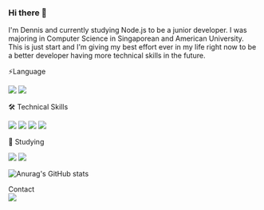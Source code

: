 ### Hi there 👋  
I'm Dennis and currently studying Node.js to be a junior developer. I was majoring in Computer Science in Singaporean and American University. This is just start and I'm giving my best effort ever in my life right now to be a better developer having more technical skills in the future.  
  
⚡Language  
<p align ="left">
<img src="https://img.shields.io/badge/JavaScript-F7DF1E?style=flat-square&logo=javaScript&logoColor=black"/>
<img src="https://img.shields.io/badge/Python-3776AB?style=flat-square&logo=python&logoColor=white"/>  
  
🛠 Technical Skills  
<p align ="left">
<img src="https://img.shields.io/badge/Node.js-339933?style=flat-square&logo=node.js&logoColor=white"/>
<img src="https://img.shields.io/badge/MongoDB-47A248?style=flat-square&logo=mongodb&logoColor=white"/>
<img src="https://img.shields.io/badge/AWS-232F3E?style=flat-square&logo=amazon AWS&logoColor=white"/>
<img src="https://img.shields.io/badge/Travis CI-3EAAAF?style=flat-square&logo=travis CI&logoColor=black"/>

📘 Studying  
<p align ="left">
<img src="https://img.shields.io/badge/Docker-2496ED?style=flat-square&logo=docker&logoColor=white"/>
<img src="https://img.shields.io/badge/React-61DAFB?style=flat-square&logo=React&logoColor=black"/>

![Anurag's GitHub stats](https://github-readme-stats.vercel.app/api?username=dennis9352&show_icons=true&theme=radical)

Contact  
<img src="https://img.shields.io/badge/dennis9352@gmail.com-EA4335?style=flat-square&logo=gmail&logoColor=white"/>
<!--
**dennis9352/dennis9352** is a ✨ _special_ ✨ repository because its `README.md` (this file) appears on your GitHub profile.

Here are some ideas to get you started:

- 🔭 I’m currently working on ...
- 🌱 I’m currently learning ...
- 👯 I’m looking to collaborate on ...
- 🤔 I’m looking for help with ...
- 💬 Ask me about ...
- 📫 How to reach me: ...
- 😄 Pronouns: ...
- ⚡ Fun fact: ...
-->
